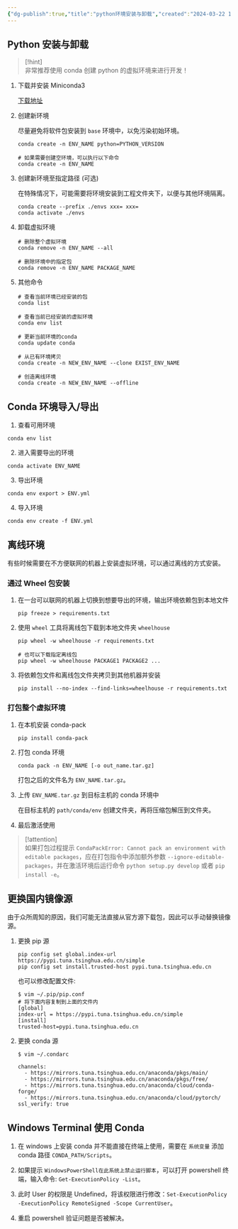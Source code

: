 ```yaml
---
{"dg-publish":true,"title":"python环境安装与卸载","created":"2024-03-22 14:54","updated":"2024-07-17 10:50","tags":["python"],"dg-path":"Tutorials/python环境安装与卸载.md","permalink":"/Tutorials/python环境安装与卸载/","dgPassFrontmatter":true,"noteIcon":"1"}
---
```



## Python 安装与卸载

> [!hint]  
> 非常推荐使用 conda 创建 python 的虚拟环境来进行开发！

1. 下载并安装 Miniconda3

	[下载地址](https://docs.conda.io/en/latest/miniconda.html)

2. 创建新环境

	尽量避免将软件包安装到 `base` 环境中，以免污染初始环境。

	```shell
	conda create -n ENV_NAME python=PYTHON_VERSION
	
	# 如果需要创建空环境，可以执行以下命令
	conda create -n ENV_NAME
	```

3. 创建新环境至指定路径 (可选)

	在特殊情况下，可能需要将环境安装到工程文件夹下，以便与其他环境隔离。

	```shell
	conda create --prefix ./envs xxx= xxx=
	conda activate ./envs
	```

4. 卸载虚拟环境

	```shell
	# 删除整个虚拟环境
	conda remove -n ENV_NAME --all
	
	# 删除环境中的指定包
	conda remove -n ENV_NAME PACKAGE_NAME
	```

5. 其他命令

	```shell
	# 查看当前环境已经安装的包
	conda list
	
	# 查看当前已经安装的虚拟环境
	conda env list
	
	# 更新当前环境的conda
	conda update conda
	
	# 从已有环境拷贝
	conda create -n NEW_ENV_NAME --clone EXIST_ENV_NAME
	
	# 创造离线环境
	conda create -n NEW_ENV_NAME --offline
	```

## Conda 环境导入/导出
1. 查看可用环境

```shell
conda env list
```

2. 进入需要导出的环境

```shell
conda activate ENV_NAME
```

3. 导出环境

```shell
conda env export > ENV.yml
```

4. 导入环境

```shell
conda env create -f ENV.yml
```

## 离线环境
有些时候需要在不方便联网的机器上安装虚拟环境，可以通过离线的方式安装。

### 通过 Wheel 包安装
1. 在一台可以联网的机器上切换到想要导出的环境，输出环境依赖包到本地文件

	```shell
	pip freeze > requirements.txt
	```

2. 使用 `wheel` 工具将离线包下载到本地文件夹 `wheelhouse`

	```shell
	pip wheel -w wheelhouse -r requirements.txt
	
	# 也可以下载指定离线包
	pip wheel -w wheelhouse PACKAGE1 PACKAGE2 ...
	```

3. 将依赖包文件和离线包文件夹拷贝到其他机器并安装

	```shell
	pip install --no-index --find-links=wheelhouse -r requirements.txt
	```

### 打包整个虚拟环境
1. 在本机安装 conda-pack

	```
	pip install conda-pack
	```

2. 打包 conda 环境

	```
	conda pack -n ENV_NAME [-o out_name.tar.gz]
	```

	打包之后的文件名为 `ENV_NAME.tar.gz`。

3. 上传 `ENV_NAME.tar.gz` 到目标主机的 conda 环境中

	在目标主机的 `path/conda/env` 创建文件夹，再将压缩包解压到文件夹。

4. 最后激活使用

> [!attention]  
> 如果打包过程提示 `CondaPackError: Cannot pack an environment with editable packages`，应在打包指令中添加额外参数 `--ignore-editable-packages`，并在激活环境后运行命令 `python setup.py develop` 或者 `pip install -e`。

## 更换国内镜像源
由于众所周知的原因，我们可能无法直接从官方源下载包，因此可以手动替换镜像源。

1. 更换 pip 源

	```shell
	pip config set global.index-url https://pypi.tuna.tsinghua.edu.cn/simple
	pip config set install.trusted-host pypi.tuna.tsinghua.edu.cn
	```

	也可以修改配置文件:

	```shell
	$ vim ~/.pip/pip.conf
	# 将下面内容复制到上面的文件内
	[global]
	index-url = https://pypi.tuna.tsinghua.edu.cn/simple
	[install]
	trusted-host=pypi.tuna.tsinghua.edu.cn
	```

2. 更换 conda 源

	```shell
	$ vim ~/.condarc
	
	channels:
	  - https://mirrors.tuna.tsinghua.edu.cn/anaconda/pkgs/main/
	  - https://mirrors.tuna.tsinghua.edu.cn/anaconda/pkgs/free/
	  - https://mirrors.tuna.tsinghua.edu.cn/anaconda/cloud/conda-forge/
	  - https://mirrors.tuna.tsinghua.edu.cn/anaconda/cloud/pytorch/
	ssl_verify: true
	```

## Windows Terminal 使用 Conda

1. 在 windows 上安装 conda 并不能直接在终端上使用，需要在 `系统变量` 添加 conda 路径 `CONDA_PATH/Scripts`。

2. 如果提示 `WindowsPowerShell在此系统上禁止运行脚本`，可以打开 powershell 终端，输入命令: `Get-ExecutionPolicy -List`。

3. 此时 User 的权限是 Undefined，将该权限进行修改：`Set-ExecutionPolicy -ExecutionPolicy RemoteSigned -Scope CurrentUser`。

4. 重启 powershell 验证问题是否被解决。

